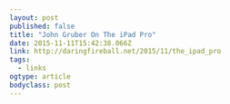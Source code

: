 ```yaml
---
layout: post 
published: false 
title: "John Gruber On The iPad Pro" 
date: 2015-11-11T15:42:38.066Z 
link: http://daringfireball.net/2015/11/the_ipad_pro 
tags:
  - links
ogtype: article 
bodyclass: post 
---
```


